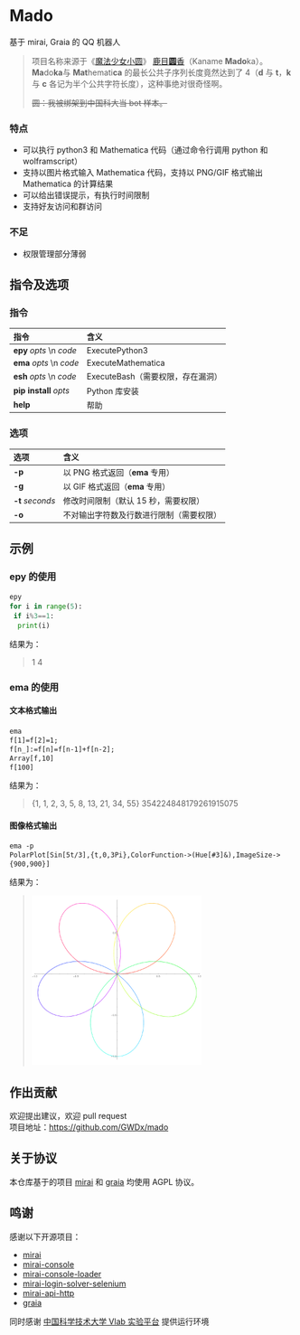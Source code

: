 # Mado

基于 mirai, Graia 的 QQ 机器人

> 项目名称来源于《[魔法少女小圆](https://mzh.moegirl.org.cn/%E9%AD%94%E6%B3%95%E5%B0%91%E5%A5%B3%E5%B0%8F%E5%9C%86)》 [鹿目**圆**香](https://mzh.moegirl.org.cn/%E9%B9%BF%E7%9B%AE%E5%9C%86)（Kaname **Mado**ka）。
> **Ma**do**ka**与 **Mat**hemati**ca** 的最长公共子序列长度竟然达到了 4（**d** 与 **t**，**k** 与 **c** 各记为半个公共字符长度），这种事绝对很奇怪啊。
> 
> ~~圆：我被绑架到中国科大当 bot 样本。~~

### 特点

+ 可以执行 python3 和 Mathematica 代码（通过命令行调用 python 和 wolframscript）
+ 支持以图片格式输入 Mathematica 代码，支持以 PNG/GIF 格式输出 Mathematica 的计算结果
+ 可以给出错误提示，有执行时间限制
+ 支持好友访问和群访问

### 不足

- 权限管理部分薄弱

## 指令及选项

### 指令

| 指令                        | 含义                     |
|:------------------------- |:---------------------- |
| **epy** *opts*  \n *code* | ExecutePython3         |
| **ema** *opts*  \n *code* | ExecuteMathematica     |
| **esh** *opts*  \n *code* | ExecuteBash（需要权限，存在漏洞） |
| **pip install** *opts*    | Python 库安装             |
| **help**                  | 帮助                     |

### 选项

| 选项               | 含义                     |
|:---------------- |:---------------------- |
| **-p**           | 以 PNG 格式返回（**ema** 专用） |
| **-g**           | 以 GIF 格式返回（**ema** 专用） |
| **-t** *seconds* | 修改时间限制（默认 15 秒，需要权限）   |
| **-o**           | 不对输出字符数及行数进行限制（需要权限）   |

## 示例

### **epy** 的使用

```python
epy
for i in range(5):
 if i%3==1:
  print(i)
```

结果为：

> 1
> 4

### **ema** 的使用

#### 文本格式输出

```wolfram
ema
f[1]=f[2]=1;
f[n_]:=f[n]=f[n-1]+f[n-2];
Array[f,10]
f[100]
```

结果为：

> {1, 1, 2, 3, 5, 8, 13, 21, 34, 55}
> 354224848179261915075

#### 图像格式输出

```wolfram
ema -p
PolarPlot[Sin[5t/3],{t,0,3Pi},ColorFunction->(Hue[#3]&),ImageSize->{900,900}]
```

结果为：   

> <img title="" src="image/ema%20-p.png" alt="" width="300">

## 作出贡献

欢迎提出建议，欢迎 pull request  
项目地址：<https://github.com/GWDx/mado>

## 关于协议

本仓库基于的项目 [mirai](https://github.com/mamoe/mirai) 和 [graia](https://github.com/GraiaProject/Application) 均使用 AGPL 协议。

## 鸣谢

感谢以下开源项目：

+ [mirai](https://github.com/mamoe/mirai)
+ [mirai-console](https://github.com/mamoe/mirai-console)
+ [mirai-console-loader](https://github.com/iTXTech/mirai-console-loader)
+ [mirai-login-solver-selenium](https://github.com/project-mirai/mirai-login-solver-selenium)
+ [mirai-api-http](https://github.com/project-mirai/mirai-api-http)
+ [graia](https://github.com/GraiaProject/Application)

同时感谢 [中国科学技术大学 Vlab 实验平台](https://vlab.ustc.edu.cn/) 提供运行环境